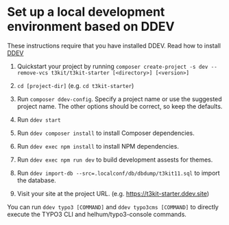 # Set up a local development environment based on DDEV

These instructions require that you have installed DDEV. Read how to install [DDEV](https://ddev.readthedocs.io/en/stable/#installation)

1. Quickstart your project by running `composer create-project -s dev --remove-vcs t3kit/t3kit-starter [<directory>] [<version>]`

2. `cd [project-dir]` (e.g. `cd t3kit-starter`)

3. Run `composer ddev-config`. Specify a project name or use the suggested project name. The other options should be correct, so keep the defaults.

4. Run `ddev start`

5. Run `ddev composer install` to install Composer dependencies.

6. Run `ddev exec npm install` to install NPM dependencies.

7. Run `ddev exec npm run dev` to build development assests for themes.

8. Run `ddev import-db --src=.localconf/db/dbdump/t3kit11.sql` to import the database.

9. Visit your site at the project URL. (e.g. https://t3kit-starter.ddev.site)

You can run `ddev typo3 [COMMAND]` and `ddev typo3cms [COMMAND]` to directly execute the TYPO3 CLI and helhum/typo3-console commands.
